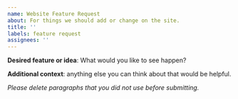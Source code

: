 ```yaml
---
name: Website Feature Request
about: For things we should add or change on the site.
title: ''
labels: feature request
assignees: ''
---
```


**Desired feature or idea**: What would you like to see happen?

**Additional context**: anything else you can think about that would be helpful.

_Please delete paragraphs that you did not use before submitting._
